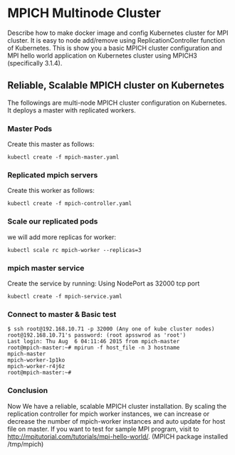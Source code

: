 # MPICH Multinode Cluster
Describe how to make docker image and config Kubernetes cluster for MPI cluster. It is easy to node add/remove using ReplicationController function of Kubernetes.
This is show you a basic MPICH cluster configuration and MPI hello world application on Kubernetes cluster using MPICH3 (specifically 3.1.4).

## Reliable, Scalable MPICH cluster on Kubernetes
The followings are multi-node MPICH cluster configuration on Kubernetes. It deploys a master with replicated workers.

### Master Pods
Create this master as follows:
```
kubectl create -f mpich-master.yaml
```

### Replicated mpich servers
Create this worker as follows:
```
kubectl create -f mpich-controller.yaml
```

### Scale our replicated pods
we will add more replicas for worker:
```
kubectl scale rc mpich-worker --replicas=3
```

### mpich master service
Create the service by running: Using NodePort as 32000 tcp port
```
kubectl create -f mpich-service.yaml
```

### Connect to master & Basic test
```
$ ssh root@192.168.10.71 -p 32000 (Any one of kube cluster nodes)
root@192.168.10.71's password: (root apsswrod as 'root')
Last login: Thu Aug  6 04:11:46 2015 from mpich-master
root@mpich-master:~# mpirun -f host_file -n 3 hostname
mpich-master
mpich-worker-1p1ko
mpich-worker-r4j6z
root@mpich-master:~#
```

### Conclusion
Now We have a reliable, scalable MPICH cluster installation. By scaling the replication controller for mpich worker instances, we can increase or decrease the number of mpich-worker instances and auto update for host file on master. If you want to test for sample MPI program, visit to http://mpitutorial.com/tutorials/mpi-hello-world/. (MPICH package installed /tmp/mpich)

